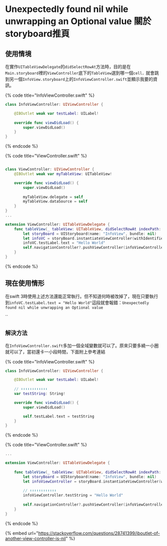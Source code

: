 # Unexpectedly found nil while unwrapping an Optional value 關於storyboard推頁

## 使用情境

在實作`UITableViewDelegate`的`didSelectRowAt`方法時，目的是在`Main.storyboard`裡的`ViewController`底下的`TableView`選到哪一個`cell，`就會跳到另一個`InfoView.storyboard`上的`InfoViewController.swift`並顯示我要的資訊。

{% code title="InfoViewController.swift" %}
```swift
class InfoViewController: UIViewController {

    @IBOutlet weak var testLabel: UILabel!
    
    override func viewDidLoad() {
        super.viewDidLoad()
    }
}
```
{% endcode %}

{% code title="ViewController.swift" %}
```swift

class ViewController: UIViewController {
    @IBOutlet weak var myTableView: UITableView!    

    override func viewDidLoad() {
        super.viewDidLoad()
        
        myTableView.delegate = self
        myTableView.dataSource = self
    }
}
...

extension ViewController: UITableViewDelegate {
    func tableView(_ tableView: UITableView, didSelectRowAt indexPath: IndexPath) {
        let storyBoard = UIStoryboard(name: "InfoView", bundle: nil)
        let infoVC = storyBoard.instantiateViewController(withIdentifier: "InfoViewController") as! InfoViewController
        infoVC.testLabel.text = "Hello World"
        self.navigationController?.pushViewController(infoViewController, animated: true)
    }
}
```
{% endcode %}

## 現在使用情形

在swift 3時使用上述方法還能正常執行。但不知道何時被改掉了，現在只要執行到`infoVC.testLabel.text = "Hello World"`這段就會報錯：`Unexpectedly found nil while unwrapping an Optional value`

\`\`

## `解決方法`

在`InfoViewController.swift`多加一個全域變數就可以了。原來只要多繞一小圈就可以了，當初還卡一小段時間，下面附上參考連結

{% code title="InfoViewController.swift" %}
```swift
class InfoViewController: UIViewController {

    @IBOutlet weak var testLabel: UILabel!
    
    // ⬇︎⬇︎⬇︎⬇︎⬇︎⬇︎⬇︎⬇︎⬇︎⬇︎⬇︎⬇︎
    var testString: String!

    override func viewDidLoad() {
        super.viewDidLoad()

        self.testLabel.text = testString
    }
}
```
{% endcode %}

{% code title="ViewController.swift" %}
```swift
...

extension ViewController: UITableViewDelegate {
    
    func tableView(_ tableView: UITableView, didSelectRowAt indexPath: IndexPath) {
        let storyBoard = UIStoryboard(name: "InfoView", bundle: nil)
        let infoViewController = storyBoard.instantiateViewController(withIdentifier: "InfoViewController") as! InfoViewController
        
        // ⬇︎⬇︎⬇︎⬇︎⬇︎⬇︎⬇︎⬇︎⬇︎⬇︎⬇︎⬇︎
        infoViewController.testString = "Hello World"
        
        self.navigationController?.pushViewController(infoViewController, animated: true)
    }
}
```
{% endcode %}

{% embed url="https://stackoverflow.com/questions/28741399/iboutlet-of-another-view-controller-is-nil" %}



